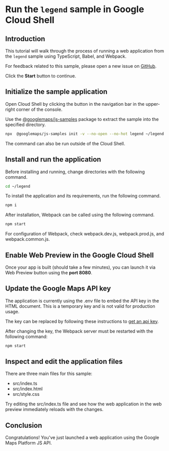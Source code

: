 # Run the `legend` sample in Google Cloud Shell

<walkthrough-tutorial-duration duration="10"/>

## Introduction

This tutorial will walk through the process of running a web application from
the `legend` sample using TypeScript, Babel, and Webpack.

For feedback related to this sample, please open a new issue on
[GitHub](https://github.com/googlemaps/js-samples/issues).

Click the **Start** button to continue.

## Initialize the sample application

Open Cloud Shell by clicking the
<walkthrough-cloud-shell-icon></walkthrough-cloud-shell-icon> button in the
navigation bar in the upper-right corner of the console.

Use the [@googlemaps/js-samples](https://www.npmjs.com/package/@googlemaps/js-samples) package to
extract the sample into the specified directory.

```bash
npx  @googlemaps/js-samples init -v --no-open --no-hot legend ~/legend
```

The command can also be run outside of the Cloud Shell.

## Install and run the application

Before installing and running, change directories with the following command.

```bash
cd ~/legend
```

To install the application and its requirements, run the following command.

```bash
npm i
```

After installation, Webpack can be called using the following command.

```bash
npm start
```

For configuration of Webpack, check
<walkthrough-editor-open-file filePath="legend/webpack.dev.js">webpack.dev.js</walkthrough-editor-open-file>,
<walkthrough-editor-open-file filePath="legend/webpack.prod.js">webpack.prod.js</walkthrough-editor-open-file>,
and
<walkthrough-editor-open-file filePath="legend/webpack.common.js">webpack.common.js</walkthrough-editor-open-file>.

## Enable Web Preview in the Google Cloud Shell

Once your app is built (should take a few minutes), you can launch it via
<walkthrough-spotlight-pointer target="cloudshell" spotlightId="devshell-web-preview-button">Web
Preview button</walkthrough-spotlight-pointer> using the **port 8080**.

## Update the Google Maps API key

The application is currently using the
<walkthrough-editor-open-file filePath="legend/.env">.env</walkthrough-editor-open-file>
file to embed the API key in the HTML document. This is a temporary key and is
not valid for production usage.

The key can be replaced by following these instructions to
[get an api key](https://developers.google.com/maps/documentation/javascript/get-api-key).

After changing the key, the Webpack server must be restarted with the following
command:

```bash
npm start
```

## Inspect and edit the application files

There are three main files for this sample:

*   <walkthrough-editor-open-file filePath="legend/src/index.ts">src/index.ts</walkthrough-editor-open-file>
*   <walkthrough-editor-open-file filePath="legend/src/index.html">src/index.html</walkthrough-editor-open-file>
*   <walkthrough-editor-open-file filePath="legend/src/style.css">src/style.css</walkthrough-editor-open-file>

Try editing the <walkthrough-editor-open-file filePath="legend/src/index.ts">src/index.ts</walkthrough-editor-open-file> file and see how the web application in the web preview immediately reloads with the changes.

## Conclusion

<walkthrough-conclusion-trophy></walkthrough-conclusion-trophy>

Congratulations! You've just launched a web application using the Google Maps
Platform JS API.
